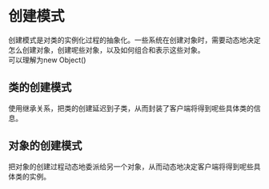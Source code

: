 # 创建模式
创建模式是对类的实例化过程的抽象化。一些系统在创建对象时，需要动态地决定怎么创建对象，创建呢些对象，以及如何组合和表示这些对象。  
可以理解为new Object()
## 类的创建模式
使用继承关系，把类的创建延迟到子类，从而封装了客户端将得到呢些具体类的信息。
## 对象的创建模式
把对象的创建过程动态地委派给另一个对象，从而动态地决定客户端将得到呢些具体类的实例。
